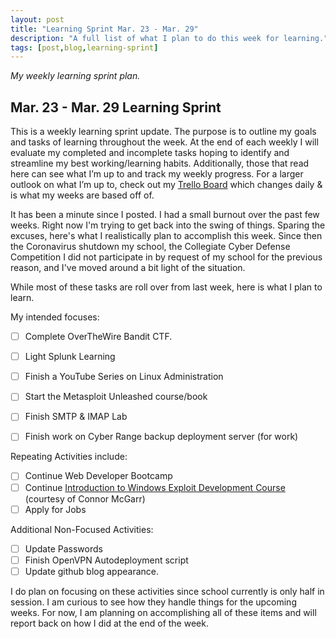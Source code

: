 ```yaml
---
layout: post
title: "Learning Sprint Mar. 23 - Mar. 29"
description: "A full list of what I plan to do this week for learning."
tags: [post,blog,learning-sprint]
---
```

_My weekly learning sprint plan._

## Mar. 23 - Mar. 29 Learning Sprint

This is a weekly learning sprint update. The purpose is to outline my goals and tasks of learning throughout the week. At the end of each weekly I will evaluate my completed and incomplete tasks hoping to identify and streamline my best working/learning habits. Additionally, those that read here can see what I’m up to and track my weekly progress. For a larger outlook on what I’m up to, check out my [Trello Board](https://trello.com/b/6oD5SGbb/personal-board) which changes daily & is what my weeks are based off of. 

It has been a minute since I posted. I had a small burnout over the past few weeks. Right now I'm trying to get back into the swing of things. Sparing the excuses, here's what I realistically plan to accomplish this week. Since then the Coronavirus shutdown my school, the Collegiate Cyber Defense Competition I did not participate in by request of my school for the previous reason, and I've moved around a bit light of the situation. 

While most of these tasks are roll over from last week, here is what I plan to learn.

My intended focuses:

- [ ]  Complete OverTheWire Bandit CTF.
- [ ]  Light Splunk Learning
- [ ]  Finish a YouTube Series on Linux Administration
- [ ]  Start the Metasploit Unleashed course/book
- [ ]  Finish SMTP & IMAP Lab
- [ ]  Finish work on Cyber Range backup deployment server (for work)


Repeating Activities include:

- [ ]  Continue Web Developer Bootcamp
- [ ]  Continue [Introduction to Windows Exploit Development Course](https://github.com/connormcgarr/An-Intro-2-Win-ED) (courtesy of Connor McGarr)
- [ ]  Apply for Jobs

Additional Non-Focused Activities:

- [ ]  Update Passwords
- [ ]  Finish OpenVPN Autodeployment script
- [ ]  Update github blog appearance. 

I do plan on focusing on these activities since school currently is only half in session. I am curious to see how they handle things for the upcoming weeks. For now, I am planning on accomplishing all of these items and will report back on how I did at the end of the week.